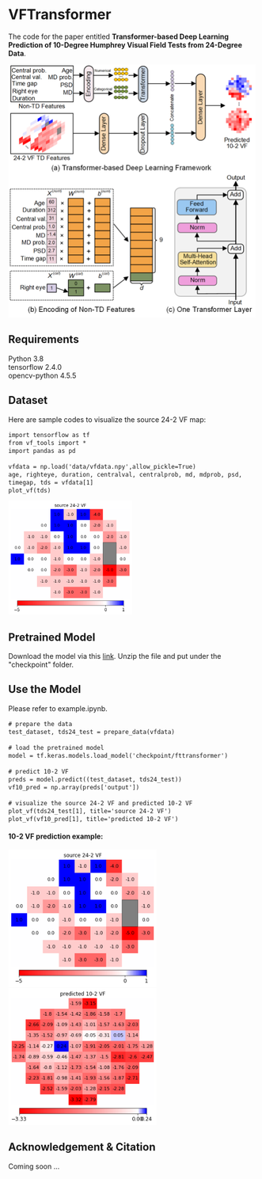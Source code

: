 # VFTransformer

The code for the paper entitled **Transformer-based Deep Learning Prediction of 10-Degree Humphrey Visual Field Tests from 24-Degree Data**.

<img src="imgs/Fig1.png" width="500">

## Requirements
Python 3.8 <br/>
tensorflow 2.4.0 <br/>
opencv-python 4.5.5

## Dataset

Here are sample codes to visualize the source 24-2 VF map:
````
import tensorflow as tf
from vf_tools import *
import pandas as pd

vfdata = np.load('data/vfdata.npy',allow_pickle=True)
age, righteye, duration, centralval, centralprob, md, mdprob, psd, timegap, tds = vfdata[1]
plot_vf(tds)
````
<img src="imgs/Fig2.png" width="250">

## Pretrained Model
Download the model via this [link](https://drive.google.com/file/d/1Sn7RVzeJvLAYwXF4Dy8a7lDANK13R8sK/view?usp=sharing). Unzip the file and put under the "checkpoint" folder.


## Use the Model
Please refer to example.ipynb.

````
# prepare the data
test_dataset, tds24_test = prepare_data(vfdata)

# load the pretrained model
model = tf.keras.models.load_model('checkpoint/fttransformer')

# predict 10-2 VF
preds = model.predict((test_dataset, tds24_test))
vf10_pred = np.array(preds['output'])
                           
# visualize the source 24-2 VF and predicted 10-2 VF
plot_vf(tds24_test[1], title='source 24-2 VF')
plot_vf(vf10_pred[1], title='predicted 10-2 VF')
````

#### 10-2 VF prediction example: <br />
<img src="imgs/Fig2.png" width="300">
<img src="imgs/Fig3.png" width="300">

## Acknowledgement & Citation


Coming soon ...

